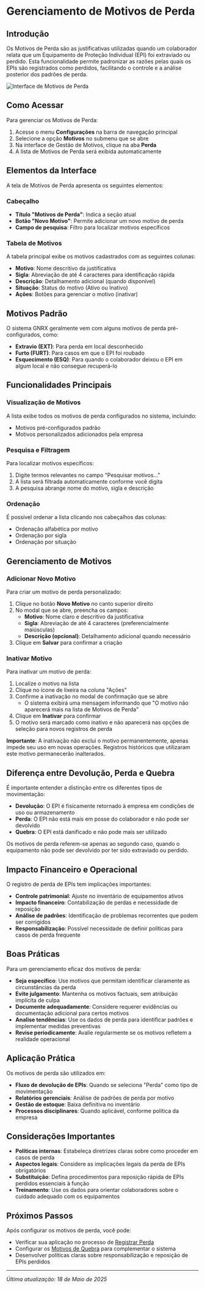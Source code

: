 # Gerenciamento de Motivos de Perda

## Introdução

Os Motivos de Perda são as justificativas utilizadas quando um colaborador relata que um Equipamento de Proteção Individual (EPI) foi extraviado ou perdido. Esta funcionalidade permite padronizar as razões pelas quais os EPIs são registrados como perdidos, facilitando o controle e a análise posterior dos padrões de perda.

![Interface de Motivos de Perda](../../../assets/images/motivos-perda.png)

## Como Acessar

Para gerenciar os Motivos de Perda:

1. Acesse o menu **Configurações** na barra de navegação principal
2. Selecione a opção **Motivos** no submenu que se abre
3. Na interface de Gestão de Motivos, clique na aba **Perda**
4. A lista de Motivos de Perda será exibida automaticamente

## Elementos da Interface

A tela de Motivos de Perda apresenta os seguintes elementos:

### Cabeçalho

- **Título "Motivos de Perda"**: Indica a seção atual
- **Botão "Novo Motivo"**: Permite adicionar um novo motivo de perda
- **Campo de pesquisa**: Filtro para localizar motivos específicos

### Tabela de Motivos

A tabela principal exibe os motivos cadastrados com as seguintes colunas:

- **Motivo**: Nome descritivo da justificativa
- **Sigla**: Abreviação de até 4 caracteres para identificação rápida
- **Descrição**: Detalhamento adicional (quando disponível)
- **Situação**: Status do motivo (Ativo ou Inativo)
- **Ações**: Botões para gerenciar o motivo (inativar)

## Motivos Padrão

O sistema GNRX geralmente vem com alguns motivos de perda pré-configurados, como:

- **Extravio (EXT)**: Para perda em local desconhecido
- **Furto (FURT)**: Para casos em que o EPI foi roubado
- **Esquecimento (ESQ)**: Para quando o colaborador deixou o EPI em algum local e não consegue recuperá-lo

## Funcionalidades Principais

### Visualização de Motivos

A lista exibe todos os motivos de perda configurados no sistema, incluindo:
- Motivos pré-configurados padrão
- Motivos personalizados adicionados pela empresa

### Pesquisa e Filtragem

Para localizar motivos específicos:
1. Digite termos relevantes no campo "Pesquisar motivos..."
2. A lista será filtrada automaticamente conforme você digita
3. A pesquisa abrange nome do motivo, sigla e descrição

### Ordenação

É possível ordenar a lista clicando nos cabeçalhos das colunas:
- Ordenação alfabética por motivo
- Ordenação por sigla
- Ordenação por situação

## Gerenciamento de Motivos

### Adicionar Novo Motivo

Para criar um motivo de perda personalizado:

1. Clique no botão **Novo Motivo** no canto superior direito
2. No modal que se abre, preencha os campos:
   - **Motivo**: Nome claro e descritivo da justificativa
   - **Sigla**: Abreviação de até 4 caracteres (preferencialmente maiúsculas)
   - **Descrição (opcional)**: Detalhamento adicional quando necessário
3. Clique em **Salvar** para confirmar a criação

### Inativar Motivo

Para inativar um motivo de perda:

1. Localize o motivo na lista
2. Clique no ícone de lixeira na coluna "Ações"
3. Confirme a inativação no modal de confirmação que se abre
   - O sistema exibirá uma mensagem informando que "O motivo não aparecerá mais na lista de Motivos de Perda"
4. Clique em **Inativar** para confirmar
5. O motivo será marcado como inativo e não aparecerá nas opções de seleção para novos registros de perda

**Importante**: A inativação não exclui o motivo permanentemente, apenas impede seu uso em novas operações. Registros históricos que utilizaram este motivo permanecerão inalterados.

## Diferença entre Devolução, Perda e Quebra

É importante entender a distinção entre os diferentes tipos de movimentação:

- **Devolução**: O EPI é fisicamente retornado à empresa em condições de uso ou armazenamento
- **Perda**: O EPI não está mais em posse do colaborador e não pode ser devolvido
- **Quebra**: O EPI está danificado e não pode mais ser utilizado

Os motivos de perda referem-se apenas ao segundo caso, quando o equipamento não pode ser devolvido por ter sido extraviado ou perdido.

## Impacto Financeiro e Operacional

O registro de perda de EPIs tem implicações importantes:

- **Controle patrimonial**: Ajuste no inventário de equipamentos ativos
- **Impacto financeiro**: Contabilização de perdas e necessidade de reposição
- **Análise de padrões**: Identificação de problemas recorrentes que podem ser corrigidos
- **Responsabilização**: Possível necessidade de definir políticas para casos de perda frequente

## Boas Práticas

Para um gerenciamento eficaz dos motivos de perda:

- **Seja específico**: Use motivos que permitam identificar claramente as circunstâncias da perda
- **Evite julgamento**: Mantenha os motivos factuais, sem atribuição implícita de culpa
- **Documente adequadamente**: Considere requerer evidências ou documentação adicional para certos motivos
- **Analise tendências**: Use os dados de perda para identificar padrões e implementar medidas preventivas
- **Revise periodicamente**: Avalie regularmente se os motivos refletem a realidade operacional

## Aplicação Prática

Os motivos de perda são utilizados em:

- **Fluxo de devolução de EPIs**: Quando se seleciona "Perda" como tipo de movimentação
- **Relatórios gerenciais**: Análise de padrões de perda por motivo
- **Gestão de estoque**: Baixa definitiva no inventário
- **Processos disciplinares**: Quando aplicável, conforme política da empresa

## Considerações Importantes

- **Políticas internas**: Estabeleça diretrizes claras sobre como proceder em casos de perda
- **Aspectos legais**: Considere as implicações legais da perda de EPIs obrigatórios
- **Substituição**: Defina procedimentos para reposição rápida de EPIs perdidos essenciais à função
- **Treinamento**: Use os dados para orientar colaboradores sobre o cuidado adequado com os equipamentos

## Próximos Passos

Após configurar os motivos de perda, você pode:

- Verificar sua aplicação no processo de [Registrar Perda](../../solicitacoes/devolucao/registrar-perda.md)
- Configurar os [Motivos de Quebra](./motivos-quebra.md) para complementar o sistema
- Desenvolver políticas claras sobre responsabilização e reposição de EPIs perdidos

---

*Última atualização: 18 de Maio de 2025*